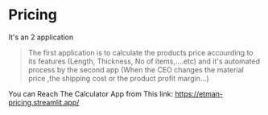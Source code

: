 # Pricing
It's an 2 application
> The first application is to calculate the products price accourding to its features (Length, Thickness, No of items,....etc)
> and it's automated process by the second app (When the CEO changes the material price ,the shipping cost or the product profit margin...)

You can Reach The Calculator App from This link: https://etman-pricing.streamlit.app/


